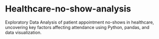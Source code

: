 # Healthcare-no-show-analysis
Exploratory Data Analysis of patient appointment no-shows in healthcare, uncovering key factors affecting attendance using Python, pandas, and data visualization.
